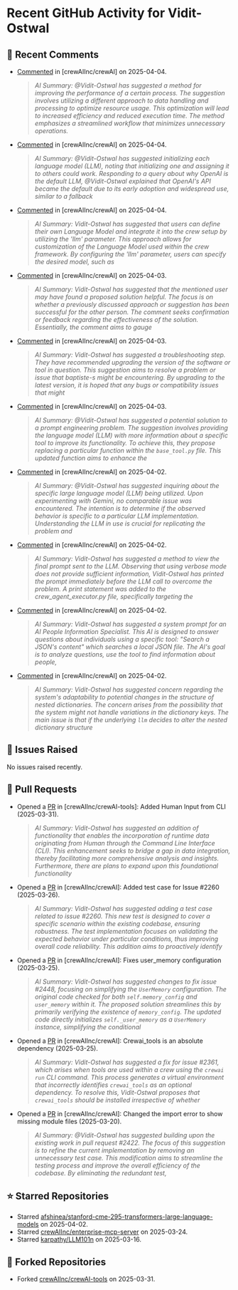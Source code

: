 # Recent GitHub Activity for Vidit-Ostwal

## 💬 Recent Comments
- [Commented](https://github.com/crewAIInc/crewAI/pull/2024#issuecomment-2779235679) in [crewAIInc/crewAI] on 2025-04-04.
  > *AI Summary: @Vidit-Ostwal has suggested a method for improving the performance of a certain process. The suggestion involves utilizing a different approach to data handling and processing to optimize resource usage. This optimization will lead to increased efficiency and reduced execution time. The method emphasizes a streamlined workflow that minimizes unnecessary operations.*
- [Commented](https://github.com/crewAIInc/crewAI/issues/2517#issuecomment-2779055100) in [crewAIInc/crewAI] on 2025-04-04.
  > *AI Summary: @Vidit-Ostwal has suggested initializing each language model (LLM), noting that initializing one and assigning it to others could work. Responding to a query about why OpenAI is the default LLM, @Vidit-Ostwal explained that OpenAI's API became the default due to its early adoption and widespread use, similar to a fallback*
- [Commented](https://github.com/crewAIInc/crewAI/issues/2517#issuecomment-2778410185) in [crewAIInc/crewAI] on 2025-04-04.
  > *AI Summary: Vidit-Ostwal has suggested that users can define their own Language Model and integrate it into the crew setup by utilizing the 'llm' parameter. This approach allows for customization of the Language Model used within the crew framework. By configuring the 'llm' parameter, users can specify the desired model, such as*
- [Commented](https://github.com/crewAIInc/crewAI/issues/2288#issuecomment-2776559533) in [crewAIInc/crewAI] on 2025-04-03.
  > *AI Summary: Vidit-Ostwal has suggested that the mentioned user may have found a proposed solution helpful. The focus is on whether a previously discussed approach or suggestion has been successful for the other person. The comment seeks confirmation or feedback regarding the effectiveness of the solution. Essentially, the comment aims to gauge*
- [Commented](https://github.com/crewAIInc/crewAI/issues/2101#issuecomment-2776553749) in [crewAIInc/crewAI] on 2025-04-03.
  > *AI Summary: Vidit-Ostwal has suggested a troubleshooting step. They have recommended upgrading the version of the software or tool in question. This suggestion aims to resolve a problem or issue that baptiste-s might be encountering. By upgrading to the latest version, it is hoped that any bugs or compatibility issues that might*
- [Commented](https://github.com/crewAIInc/crewAI/issues/2508#issuecomment-2776524457) in [crewAIInc/crewAI] on 2025-04-03.
  > *AI Summary: @Vidit-Ostwal has suggested a potential solution to a prompt engineering problem. The suggestion involves providing the language model (LLM) with more information about a specific tool to improve its functionality. To achieve this, they propose replacing a particular function within the `base_tool.py` file. This updated function aims to enhance the*
- [Commented](https://github.com/crewAIInc/crewAI/issues/2508#issuecomment-2773146947) in [crewAIInc/crewAI] on 2025-04-02.
  > *AI Summary: @Vidit-Ostwal has suggested inquiring about the specific large language model (LLM) being utilized. Upon experimenting with Gemini, no comparable issue was encountered. The intention is to determine if the observed behavior is specific to a particular LLM implementation. Understanding the LLM in use is crucial for replicating the problem and*
- [Commented](https://github.com/crewAIInc/crewAI/issues/2508#issuecomment-2773137518) in [crewAIInc/crewAI] on 2025-04-02.
  > *AI Summary: Vidit-Ostwal has suggested a method to view the final prompt sent to the LLM. Observing that using verbose mode does not provide sufficient information, Vidit-Ostwal has printed the prompt immediately before the LLM call to overcome the problem. A print statement was added to the crew_agent_executor.py file, specifically targeting the*
- [Commented](https://github.com/crewAIInc/crewAI/issues/2508#issuecomment-2773121476) in [crewAIInc/crewAI] on 2025-04-02.
  > *AI Summary: Vidit-Ostwal has suggested a system prompt for an AI People Information Specialist. This AI is designed to answer questions about individuals using a specific tool: "Search a JSON's content" which searches a local JSON file. The AI's goal is to analyze questions, use the tool to find information about people,*
- [Commented](https://github.com/crewAIInc/crewAI/issues/2508#issuecomment-2772748349) in [crewAIInc/crewAI] on 2025-04-02.
  > *AI Summary: Vidit-Ostwal has suggested concern regarding the system's adaptability to potential changes in the structure of nested dictionaries. The concern arises from the possibility that the system might not handle variations in the dictionary keys. The main issue is that if the underlying `llm` decides to alter the nested dictionary structure*

## 🐛 Issues Raised
No issues raised recently.

## 🚀 Pull Requests
- Opened a [PR](https://github.com/crewAIInc/crewAI-tools/pull/251) in [crewAIInc/crewAI-tools]: Added Human Input from CLI (2025-03-31).
  > *AI Summary: Vidit-Ostwal has suggested an addition of functionality that enables the incorporation of runtime data originating from Human through the Command Line Interface (CLI). This enhancement seeks to bridge a gap in data integration, thereby facilitating more comprehensive analysis and insights. Furthermore, there are plans to expand upon this foundational functionality*
- Opened a [PR](https://github.com/crewAIInc/crewAI/pull/2484) in [crewAIInc/crewAI]: Added test case for Issue #2260 (2025-03-26).
  > *AI Summary: Vidit-Ostwal has suggested adding a test case related to issue #2260. This new test is designed to cover a specific scenario within the existing codebase, ensuring robustness. The test implementation focuses on validating the expected behavior under particular conditions, thus improving overall code reliability. This addition aims to proactively identify*
- Opened a [PR](https://github.com/crewAIInc/crewAI/pull/2469) in [crewAIInc/crewAI]: Fixes user_memory configuration (2025-03-25).
  > *AI Summary: Vidit-Ostwal has suggested changes to fix issue #2448, focusing on simplifying the `UserMemory` configuration. The original code checked for both `self.memory_config` and `user_memory` within it. The proposed solution streamlines this by primarily verifying the existence of `memory_config`. The updated code directly initializes `self._user_memory` as a `UserMemory` instance, simplifying the conditional*
- Opened a [PR](https://github.com/crewAIInc/crewAI/pull/2468) in [crewAIInc/crewAI]: Crewai_tools is an absolute dependency (2025-03-25).
  > *AI Summary: Vidit-Ostwal has suggested a fix for issue #2361, which arises when tools are used within a crew using the `crewai run` CLI command. This process generates a virtual environment that incorrectly identifies `crewai_tools` as an optional dependency. To resolve this, Vidit-Ostwal proposes that `crewai_tools` should be installed irrespective of whether*
- Opened a [PR](https://github.com/crewAIInc/crewAI/pull/2423) in [crewAIInc/crewAI]: Changed the import error to show missing module files (2025-03-20).
  > *AI Summary: @Vidit-Ostwal has suggested building upon the existing work in pull request #2422. The focus of this suggestion is to refine the current implementation by removing an unnecessary test case. This modification aims to streamline the testing process and improve the overall efficiency of the codebase. By eliminating the redundant test,*

## ⭐ Starred Repositories
- Starred [afshinea/stanford-cme-295-transformers-large-language-models](https://github.com/afshinea/stanford-cme-295-transformers-large-language-models) on 2025-04-02.
- Starred [crewAIInc/enterprise-mcp-server](https://github.com/crewAIInc/enterprise-mcp-server) on 2025-03-24.
- Starred [karpathy/LLM101n](https://github.com/karpathy/LLM101n) on 2025-03-16.

## 🍴 Forked Repositories
- Forked [crewAIInc/crewAI-tools](https://github.com/Vidit-Ostwal/crewAI-tools) on 2025-03-31.
